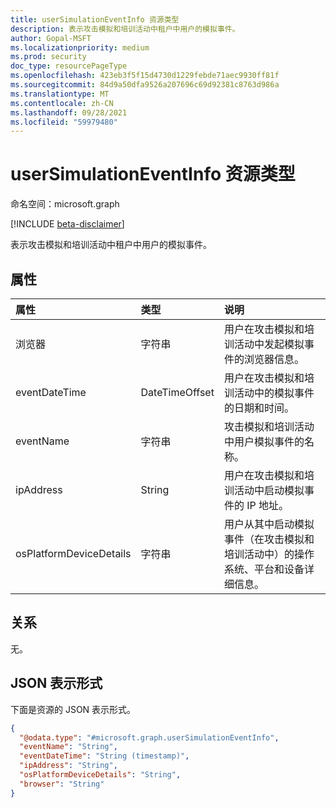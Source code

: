 ```yaml
---
title: userSimulationEventInfo 资源类型
description: 表示攻击模拟和培训活动中租户中用户的模拟事件。
author: Gopal-MSFT
ms.localizationpriority: medium
ms.prod: security
doc_type: resourcePageType
ms.openlocfilehash: 423eb3f5f15d4730d1229febde71aec9930ff81f
ms.sourcegitcommit: 84d9a50dfa9526a207696c69d92381c8763d986a
ms.translationtype: MT
ms.contentlocale: zh-CN
ms.lasthandoff: 09/28/2021
ms.locfileid: "59979480"
---
```

# <a name="usersimulationeventinfo-resource-type"></a>userSimulationEventInfo 资源类型

命名空间：microsoft.graph

[!INCLUDE [beta-disclaimer](../../includes/beta-disclaimer.md)]

表示攻击模拟和培训活动中租户中用户的模拟事件。

## <a name="properties"></a>属性
|属性|类型|说明|
|:---|:---|:---|
|浏览器|字符串|用户在攻击模拟和培训活动中发起模拟事件的浏览器信息。|
|eventDateTime|DateTimeOffset|用户在攻击模拟和培训活动中的模拟事件的日期和时间。|
|eventName|字符串|攻击模拟和培训活动中用户模拟事件的名称。|
|ipAddress|String|用户在攻击模拟和培训活动中启动模拟事件的 IP 地址。|
|osPlatformDeviceDetails|字符串|用户从其中启动模拟事件（在攻击模拟和培训活动中）的操作系统、平台和设备详细信息。|

## <a name="relationships"></a>关系
无。

## <a name="json-representation"></a>JSON 表示形式
下面是资源的 JSON 表示形式。
<!-- {
  "blockType": "resource",
  "@odata.type": "microsoft.graph.userSimulationEventInfo"
}
-->
``` json
{
  "@odata.type": "#microsoft.graph.userSimulationEventInfo",
  "eventName": "String",
  "eventDateTime": "String (timestamp)",
  "ipAddress": "String",
  "osPlatformDeviceDetails": "String",
  "browser": "String"
}
```

